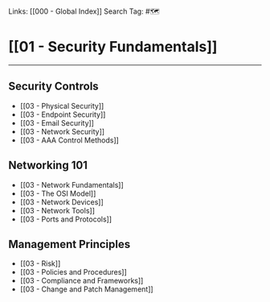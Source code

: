 Links: [[000 - Global Index]]
Search Tag: #🗺 

# [[01 - Security Fundamentals]]
***

## Security Controls

- [[03 - Physical Security]]
- [[03 - Endpoint Security]]
- [[03 - Email Security]]
- [[03 - Network Security]]
- [[03 - AAA Control Methods]]

## Networking 101

- [[03 - Network Fundamentals]]
- [[03 - The OSI Model]]
- [[03 - Network Devices]]
- [[03 - Network Tools]]
- [[03 - Ports and Protocols]]

## Management Principles

- [[03 - Risk]]
- [[03 - Policies and Procedures]]
- [[03 - Compliance and Frameworks]]
- [[03 - Change and Patch Management]]

